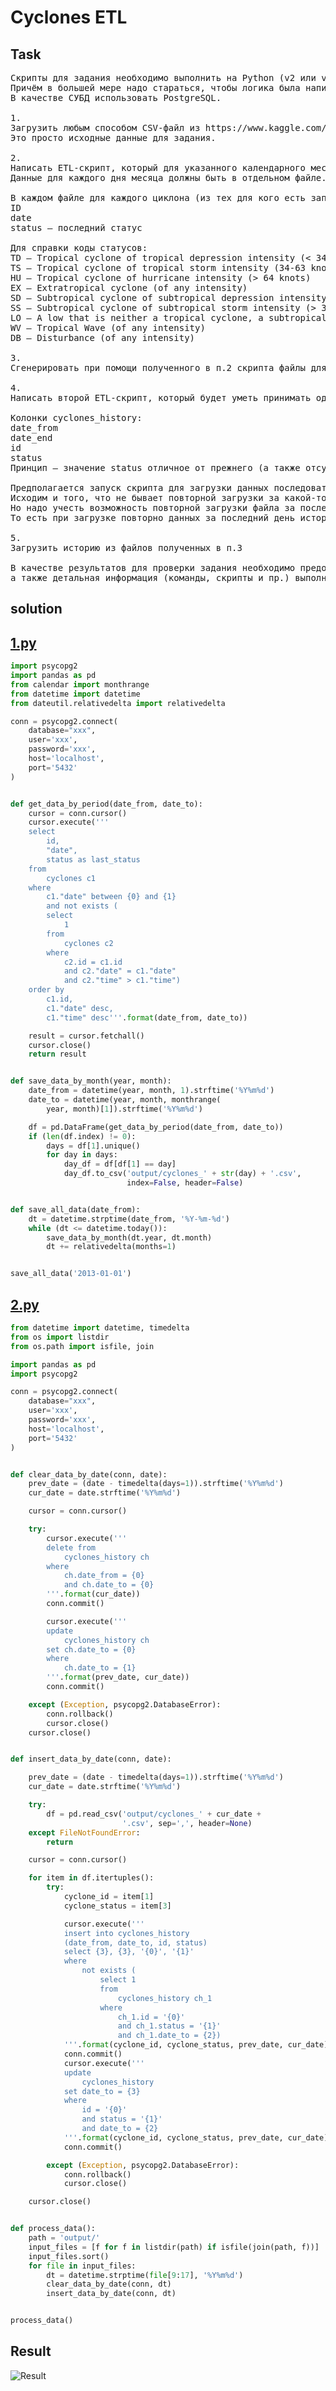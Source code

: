# Cyclones ETL

## Task

<pre>
Скрипты для задания необходимо выполнить на Python (v2 или v3) и SQL. 
Причём в большей мере надо стараться, чтобы логика была написана именно на SQL (в том числе без хранимых процедур и кода на plpgsql).  
В качестве СУБД использовать PostgreSQL.

1.
Загрузить любым способом CSV-файл из https://www.kaggle.com/noaa/hurricane-database#atlantic.csv в PostgreSQL БД в таблицу cyclones.
Это просто исходные данные для задания.

2.
Написать ETL-скрипт, который для указанного календарного месяца генерирует CSV-файлы с данными из cyclones.
Данные для каждого дня месяца должны быть в отдельном файле. Имена файлов сделать вида cyclones_20140128.csv

В каждом файле для каждого циклона (из тех для кого есть записи за заданный день) только одна строка с его последним статусом:
ID
date
status — последний статус

Для справки коды статусов:
TD – Tropical cyclone of tropical depression intensity (< 34 knots)
TS – Tropical cyclone of tropical storm intensity (34-63 knots)
HU – Tropical cyclone of hurricane intensity (> 64 knots)
EX – Extratropical cyclone (of any intensity)
SD – Subtropical cyclone of subtropical depression intensity (< 34 knots)
SS – Subtropical cyclone of subtropical storm intensity (> 34 knots)
LO – A low that is neither a tropical cyclone, a subtropical cyclone, nor an extratropical cyclone (of any intensity)
WV – Tropical Wave (of any intensity)
DB – Disturbance (of any intensity)

3.
Сгенерировать при помощи полученного в п.2 скрипта файлы для date >= 2013-01-01

4.
Написать второй ETL-скрипт, который будет уметь принимать один файл вида cyclones_20140128.csv и формировать историю статусов циклонов в таблице cyclones_history в PostgreSQL.

Колонки cyclones_history:
date_from
date_end
id
status
Принцип — значение status отличное от прежнего (а также отсутствие записи/статуса) означает начало нового периода (прежний период «закрывается» вчерашней датой).

Предполагается запуск скрипта для загрузки данных последовательно день за днем (в production просто каждый день).
Исходим и того, что не бывает повторной загрузки за какой-то предыдущий загруженный день.
Но надо учесть возможность повторной загрузки файла за последний день (данные в файле изменились).
То есть при загрузке повторно данных за последний день история статусов циклонов должна быть перестроена так, будто бы предыдущей загрузки за этот день не было вовсе.

5.
Загрузить историю из файлов полученных в п.3

В качестве результатов для проверки задания необходимо предоставить скрипты реализованные в п.2 и в п.4,
а также детальная информация (команды, скрипты и пр.) выполнения п.3 и п:5.
</pre>

## solution
## [1.py](https://github.com/antovk/test-tasks/blob/main/cyclones/1.py)

```python
import psycopg2
import pandas as pd
from calendar import monthrange
from datetime import datetime
from dateutil.relativedelta import relativedelta

conn = psycopg2.connect(
    database="xxx",
    user='xxx',
    password='xxx',
    host='localhost',
    port='5432'
)


def get_data_by_period(date_from, date_to):
    cursor = conn.cursor()
    cursor.execute('''
    select
    	id,
    	"date",
    	status as last_status
    from
    	cyclones c1
    where
    	c1."date" between {0} and {1}
    	and not exists (
    	select
    		1
    	from
    		cyclones c2
    	where
    		c2.id = c1.id
    		and c2."date" = c1."date"
    		and c2."time" > c1."time")
    order by
    	c1.id,
    	c1."date" desc,
    	c1."time" desc'''.format(date_from, date_to))

    result = cursor.fetchall()
    cursor.close()
    return result


def save_data_by_month(year, month):
    date_from = datetime(year, month, 1).strftime('%Y%m%d')
    date_to = datetime(year, month, monthrange(
        year, month)[1]).strftime('%Y%m%d')

    df = pd.DataFrame(get_data_by_period(date_from, date_to))
    if (len(df.index) != 0):
        days = df[1].unique()
        for day in days:
            day_df = df[df[1] == day]
            day_df.to_csv('output/cyclones_' + str(day) + '.csv',
                          index=False, header=False)


def save_all_data(date_from):
    dt = datetime.strptime(date_from, '%Y-%m-%d')
    while (dt <= datetime.today()):
        save_data_by_month(dt.year, dt.month)
        dt += relativedelta(months=1)


save_all_data('2013-01-01')
```

## [2.py](https://github.com/antovk/test-tasks/blob/main/cyclones/2.py)

```python
from datetime import datetime, timedelta
from os import listdir
from os.path import isfile, join

import pandas as pd
import psycopg2

conn = psycopg2.connect(
    database="xxx",
    user='xxx',
    password='xxx',
    host='localhost',
    port='5432'
)


def clear_data_by_date(conn, date):
    prev_date = (date - timedelta(days=1)).strftime('%Y%m%d')
    cur_date = date.strftime('%Y%m%d')

    cursor = conn.cursor()

    try:
        cursor.execute('''
        delete from
        	cyclones_history ch
        where
        	ch.date_from = {0}
            and ch.date_to = {0}
        '''.format(cur_date))
        conn.commit()

        cursor.execute('''
        update
        	cyclones_history ch
        set ch.date_to = {0}
        where
            ch.date_to = {1}
        '''.format(prev_date, cur_date))
        conn.commit()

    except (Exception, psycopg2.DatabaseError):
        conn.rollback()
        cursor.close()
    cursor.close()


def insert_data_by_date(conn, date):

    prev_date = (date - timedelta(days=1)).strftime('%Y%m%d')
    cur_date = date.strftime('%Y%m%d')

    try:
        df = pd.read_csv('output/cyclones_' + cur_date +
                         '.csv', sep=',', header=None)
    except FileNotFoundError:
        return

    cursor = conn.cursor()

    for item in df.itertuples():
        try:
            cyclone_id = item[1]
            cyclone_status = item[3]

            cursor.execute('''
            insert into cyclones_history
            (date_from, date_to, id, status)
            select {3}, {3}, '{0}', '{1}'
            where
            	not exists (
                    select 1
                    from
                        cyclones_history ch_1
                    where
                        ch_1.id = '{0}'
                        and ch_1.status = '{1}'
                        and ch_1.date_to = {2})
            '''.format(cyclone_id, cyclone_status, prev_date, cur_date))
            conn.commit()
            cursor.execute('''
            update
            	cyclones_history
            set date_to = {3}
            where
                id = '{0}'
                and status = '{1}'
                and date_to = {2}
            '''.format(cyclone_id, cyclone_status, prev_date, cur_date))
            conn.commit()

        except (Exception, psycopg2.DatabaseError):
            conn.rollback()
            cursor.close()

    cursor.close()


def process_data():
    path = 'output/'
    input_files = [f for f in listdir(path) if isfile(join(path, f))]
    input_files.sort()
    for file in input_files:
        dt = datetime.strptime(file[9:17], '%Y%m%d')
        clear_data_by_date(conn, dt)
        insert_data_by_date(conn, dt)


process_data()
```
## Result
![Result](img/res.png)
